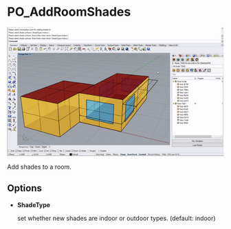 # PO\_AddRoomShades

![](../../.gitbook/assets/PO_AddRoomShades%20%281%29.gif)

Add shades to a room.

## Options

* **ShadeType**

  set whether new shades are indoor or outdoor types. \(default: indoor\)

